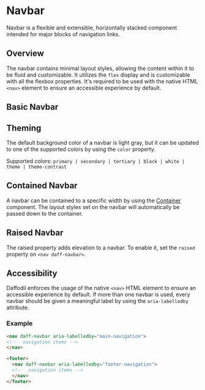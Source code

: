 # Navbar
Navbar is a flexible and extensible, horizontally stacked component intended for major blocks of navigation links.

## Overview
The navbar contains minimal layout styles, allowing the content within it to be fluid and customizable. It utilizes the `flex` display and is customizable with all the flexbox properties. It's required to be used with the native HTML `<nav>` element to ensure an accessible experience by default.

## Basic Navbar
<daff-docs-example-viewer-container-ce example="basic-navbar"></daff-docs-example-viewer-container-ce>

## Theming
The default background color of a navbar is light gray, but it can be updated to one of the supported colors by using the `color` property.

Supported colors: `primary | secondary | tertiary | black | white | theme | theme-contrast`

<daff-docs-example-viewer-container-ce example="navbar-theming"></daff-docs-example-viewer-container-ce>

## Contained Navbar
A navbar can be contained to a specific width by using the [Container](/libs/design/src/atoms/container/README.md) component. The layout styles set on the navbar will automatically be passed down to the container.

<daff-docs-example-viewer-container-ce example="contained-navbar"></daff-docs-example-viewer-container-ce>

## Raised Navbar
The raised property adds elevation to a navbar. To enable it, set the `raised` property on `<nav daff-navbar>`.

<daff-docs-example-viewer-container-ce example="raised-navbar"></daff-docs-example-viewer-container-ce>

## Accessibility
Daffodil enforces the usage of the native `<nav>` HTML element to ensure an accessible experience by default. If more than one navbar is used, every navbar should be given a meaningful label by using the `aria-labelledby` attribute.

### Example
```html
<nav daff-navbar aria-labelledby="main-navigation">
<!--  navigation items -->
</nav>

<footer>
  <nav daff-navbar aria-labelledby="footer-navigation">
  <!--  navigation items -->
  </nav>
</footer>
```